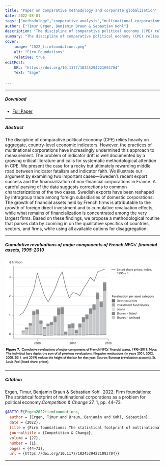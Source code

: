 ```yaml
---
title: "Paper on comparative methodology and corporate globalization" 
date: 2022-08-01
tags: ["methodology","comparative analysis","multinational corporations","France","Sweden","financialization"]
author: ["Timur Ergen, Benjamin Braun & Sebastian Kohl"]
description: "The discipline of comparative political economy (CPE) relies heavily on aggregate, country-level economic indicators. However, the practices of multinational corporations have increasingly undermined this approach to measurement. The problem of indicator drift is well documented by a growing critical literature and calls for systematic methodological attention in CPE. We present the case for a rocky but ultimately rewarding middle road between indicator fatalism and indicator faith. We illustrate our argument by examining two important cases—Sweden’s recent export success and the financialization of non-financial corporations in France. A careful parsing of the data suggests corrections to common characterizations of the two cases. Swedish exports have been reshaped by intragroup trade among foreign subsidiaries of domestic corporations. The growth of financial assets held by French firms is attributable to the growth of foreign direct investment and to cumulative revaluation effects, while what remains of financialization is concentrated among the very largest firms. Based on these findings, we propose a methodological routine that parses data by zooming in on the qualitative specifics of countries, sectors, and firms, while using all available options for disaggregation." 
summary: "The discipline of comparative political economy (CPE) relies heavily on aggregate, country-level economic indicators. However, the practices of multinational corporations have increasingly undermined this approach to measurement. The problem of indicator drift is well documented by a growing critical literature and calls for systematic methodological attention in CPE. We present the case for a rocky but ultimately rewarding middle road between indicator fatalism and indicator faith. We illustrate our argument by examining two important cases—Sweden’s recent export success and the financialization of non-financial corporations in France. A careful parsing of the data suggests corrections to common characterizations of the two cases. Swedish exports have been reshaped by intragroup trade among foreign subsidiaries of domestic corporations. The growth of financial assets held by French firms is attributable to the growth of foreign direct investment and to cumulative revaluation effects, while what remains of financialization is concentrated among the very largest firms. Based on these findings, we propose a methodological routine that parses data by zooming in on the qualitative specifics of countries, sectors, and firms, while using all available options for disaggregation." 
cover:
    image: "2022_firmfoundations.png"
    alt: "Firm Foundations"
    relative: true
editPost:
    URL: "https://doi.org/10.1177/10245294221093704"
    Text: "Sage"

---
```


---

##### Download

+ [Full Paper](2022_firmfoundations.pdf)

---

##### Abstract

The discipline of comparative political economy (CPE) relies heavily on aggregate, country-level economic indicators. However, the practices of multinational corporations have increasingly undermined this approach to measurement. The problem of indicator drift is well documented by a growing critical literature and calls for systematic methodological attention in CPE. We present the case for a rocky but ultimately rewarding middle road between indicator fatalism and indicator faith. We illustrate our argument by examining two important cases—Sweden’s recent export success and the financialization of non-financial corporations in France. A careful parsing of the data suggests corrections to common characterizations of the two cases. Swedish exports have been reshaped by intragroup trade among foreign subsidiaries of domestic corporations. The growth of financial assets held by French firms is attributable to the growth of foreign direct investment and to cumulative revaluation effects, while what remains of financialization is concentrated among the very largest firms. Based on these findings, we propose a methodological routine that parses data by zooming in on the qualitative specifics of countries, sectors, and firms, while using all available options for disaggregation.

---

##### Cumulative revaluations of major components of French NFCs’ financial assets, 1995–2019

![](figure_1_firmfoundations.png)

---

##### Citation

Ergen, Timur, Benjamin Braun & Sebastian Kohl. 2022. Firm foundations: The statistical footprint of multinational
corporations as a problem for political economy.*Competition & Change* 27, 1, pp. 44–73.

```BibTeX
@ARTICLE{Ergen2022firmfoundations,
  author = {Ergen, Timur and Braun, Benjamin and Kohl, Sebastian},
  date = {2022},
  title = {Firm foundations: The statistical footprint of multinational corporations as a problem for political economy},
  journaltitle = {Competition & Change},
  volume = {27},
  number = {1},
  pages = {44–73},
  url = {https://doi.org/10.1177/10245294221093704}}

```

---

